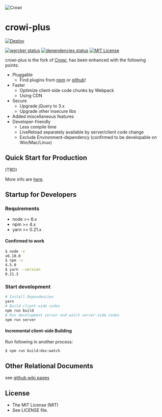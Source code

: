 ![Crowi](http://res.cloudinary.com/hrscywv4p/image/upload/c_limit,f_auto,h_900,q_80,w_1200/v1/199673/https_www_filepicker_io_api_file_VpYEP32ZQyCZ85u6XCXo_zskpra.png)

crowi-plus
===========

[![Deploy](https://www.herokucdn.com/deploy/button.png)](https://heroku.com/deploy?template=https://github.com/weseek/crowi-plus/tree/v1.0.0-RC2)

[![wercker status](https://app.wercker.com/status/39cdc49d067d65c39cb35d52ceae6dc1/s/master "wercker status")](https://app.wercker.com/project/byKey/39cdc49d067d65c39cb35d52ceae6dc1)
[![dependencies status](https://david-dm.org/weseek/crowi-plus.svg)](https://david-dm.org/weseek/crowi-plus)
[![MIT License](http://img.shields.io/badge/license-MIT-blue.svg?style=flat)](LICENSE)

crowi-plus is the fork of [Crowi](https://github.com/crowi/crowi), has been enhanced with the following points:

* Pluggable
  * Find plugins from [npm](https://www.npmjs.com/browse/keyword/crowi-plugin) or [github](https://github.com/search?q=topic%3Acrowi-plugin)!
* Faster
  * Optimize client-side code chunks by Webpack
  * Using CDN
* Secure
  * Upgrade jQuery to 3.x
  * Upgrade other insecure libs
* Added miscellaneous features
* Developer-friendly
  * Less compile time
  * LiveReload separately available by server/client code change
  * Exclude Environment-dependency (confirmed to be developable on Win/Mac/Linux)
  

Quick Start for Production
---------------------------

(TBD)

More info are [here](https://github.com/crowi/crowi/wiki/Install-and-Configuration).


Startup for Developers
-----------------------

### Requirements

- node >= 6.x
- npm >= 4.x
- yarn >= 0.21.x

#### Confirmed to work

```bash
$ node -v
v6.10.0
$ npm -v
4.5.0
$ yarn --version
0.21.3
```

### Start development

```bash
# Install Dependencies
yarn
# Build client-side codes
npm run build
# Run development server and watch server-side codes
npm run server
```

#### Incremental client-side Building

Run following in another process:

```bash
$ npm run build:dev:watch
```


Other Relational Documents
---------------------------

see [github wiki pages](https://github.com/weseek/crowi-plus/wiki)

License
---------

* The MIT License (MIT)
* See LICENSE file.
